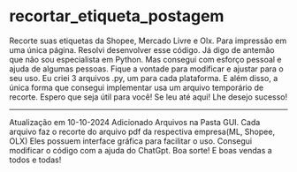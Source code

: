 # recortar_etiqueta_postagem
Recorte suas etiquetas da Shopee, Mercado Livre e Olx. Para impressão em uma única página.
Resolvi desenvolver esse código. Já digo de antemão que não sou especialista em Python.
Mas consegui com esforço pessoal e ajuda de algumas pessoas.
Fique a vontade para modificar e ajustar para o seu uso.
Eu criei 3 arquivos .py, um para cada plataforma. 
E além disso, a única forma que consegui implementar usa um arquivo temporário de recorte.
Espero que seja útil para você!
Se leu até aqui! Lhe desejo sucesso!

-----------------------------------
Atualização em 10-10-2024
Adicionado Arquivos na Pasta GUI.
Cada arquivo faz o recorte do arquivo pdf da respectiva empresa(ML, Shopee, OLX)
Eles possuem interface gráfica para facilitar o uso.
Consegui modificar o código com a ajuda do ChatGpt.
Boa sorte! E boas vendas a todos e todas!
